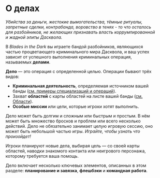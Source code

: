 # О делах

_Убийства за деньги, жестокие вымогательства, тёмные ритуалы, запретные сделки, контрабанда, воровство в тенях - то что осталось для разбойников, не желающих признавать власть коррумпированной и жадной элиты Дасквола._

В _Blades in the Dark_ вы играете бандой разбойников, являющихся частью процветающего криминального мира Дасквола, и ваш успех зависит от успешного выполнения криминальных операция, называемых **делами**.

**Дело** — это операция с определенной целью. Операции бывают трёх видов:

- **Криминальная деятельность**, определяемая источником вашей банды ([см. примеры специализаций и операций](crew-specialization)).
- Захват **областей** с карты областей на листе вашей банды ([см. Области](factions?id=Области)).
- **Особые миссии** или цели, которые игроки хотят выполнить.

Дело может быть долгим и сложным или быстрым и простым. В нём может быть множество бросков и проблем или всего несколько действий. Дело не обязательно занимает целую игровую сессию, оно может быть небольшой частью игры. _Играйте, чтобы узнать что произойдет!_

Игроки планируют новые дела, выбирая цель — со своей карты областей, наводки знакомого контакта или неигрового персонажа, которому требуется ваша помощь.

Дело включает несколько ключевых элементов, описанных в этом разделе: **планирование и завязка**, **флешбэки** и **командная работа**.
